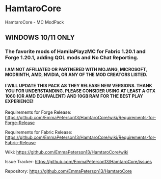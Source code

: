 # HamtaroCore
HamtaroCore - MC ModPack

## WINDOWS 10/11 ONLY



### The favorite mods of HamilaPlayzMC for Fabric 1.20.1 and Forge 1.20.1, adding QOL mods and No Chat Reporting.



#### I AM NOT AFFILIATED OR PARTNERED WITH MOJANG, MICROSOFT, MODRINTH, AMD, NVIDIA, OR ANY OF THE MOD CREATORS LISTED.
#### I WILL UPDATE THIS PACK AS THEY RELEASE NEW VERSIONS.  THANK YOU FOR UNDERSTANDING. PLEASE CONSIDER USING AT LEAST A GTX 1060 (OR AMD EQUIVALENT) AND 10GB RAM FOR THE BEST PLAY EXPERIENCE!

Requirements for Forge Release:
https://github.com/EmmaPeterson13/HamtaroCore/wiki/Requirements-for-Forge-Release

Requirements for Fabric Release:
https://github.com/EmmaPeterson13/HamtaroCore/wiki/Requirements-for-Fabric-Release

Wiki:
https://github.com/EmmaPeterson13/HamtaroCore/wiki

Issue Tracker:
https://github.com/EmmaPeterson13/HamtaroCore/issues

Repository:
https://github.com/EmmaPeterson13/HamtaroCore
